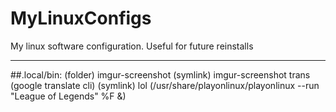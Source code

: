 # MyLinuxConfigs
My linux software configuration. Useful for future reinstalls

---

##.local/bin:
(folder) imgur-screenshot
(symlink) imgur-screenshot
trans (google translate cli)
(symlink)
lol (/usr/share/playonlinux/playonlinux --run "League of Legends" %F &)

